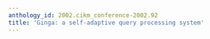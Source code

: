 ```yaml
---
anthology_id: 2002.cikm_conference-2002.92
title: 'Ginga: a self-adaptive query processing system'
---
```


